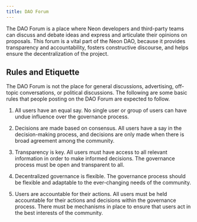```yaml
---
title: DAO Forum
---
```


The DAO Forum is a place where Neon developers and third-party teams can discuss and debate ideas and express and articulate their opinions on proposals. This forum is a vital part of the Neon DAO, because it provides transparency and accountability, fosters constructive discourse, and helps ensure the decentralization of the project. 

## Rules and Etiquette

The DAO Forum is not the place for general discussions, advertising, off-topic conversations, or political discussions. The following are some basic rules that people posting on the DAO Forum are expected to follow.

1. All users have an equal say. No single user or group of users can have undue influence over the governance process.

2. Decisions are made based on consensus. All users have a say in the decision-making process, and decisions are only made when there is broad agreement among the community.

3. Transparency is key. All users must have access to all relevant information in order to make informed decisions. The governance process must be open and transparent to all.

4. Decentralized governance is flexible. The governance process should be flexible and adaptable to the ever-changing needs of the community.

5. Users are accountable for their actions. All users must be held accountable for their actions and decisions within the governance process. There must be mechanisms in place to ensure that users act in the best interests of the community.
